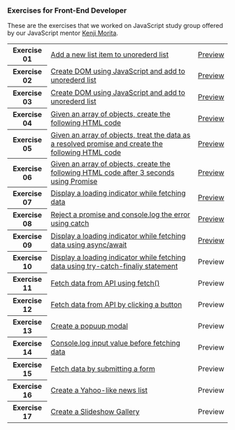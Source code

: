 ### Exercises for Front-End Developer

These are the exercises that we worked on JavaScript study group offered by our JavaScript mentor [Kenji Morita](https://github.com/kenmori).

<table>
<tr>
<th>Exercise 01</th>
<td><a href="https://github.com/suefrontend/kenmori-handson/tree/main/exercise01">Add a new list item to unorederd list</a></td>
<td><a href="https://suefrontend.github.io/kenmori-handson/exercise01/">Preview</a></td>
</tr>
<tr>
<th>Exercise 02</th>
<td><a href="https://github.com/suefrontend/kenmori-handson/tree/main/exercise02">Create DOM using JavaScript and add to unorederd list</a></td>
<td><a href="https://suefrontend.github.io/kenmori-handson/exercise02/">Preview</a></td>
</tr>
<tr>
<th>Exercise 03</th>
<td><a href="https://github.com/suefrontend/kenmori-handson/tree/main/exercise03">Create DOM using JavaScript and add to unorederd list</a></td>
<td><a href="https://suefrontend.github.io/kenmori-handson/exercise03/">Preview</a></td>
</tr>
<tr>
<th>Exercise 04</th>
<td><a href="https://github.com/suefrontend/kenmori-handson/tree/main/exercise04">Given an array of objects, create the following HTML code</a></td>
<td><a href="https://suefrontend.github.io/kenmori-handson/exercise04/">Preview</a></td>
</tr>
<tr>
<th>Exercise 05</th>
<td><a href="https://github.com/suefrontend/kenmori-handson/tree/main/exercise05">Given an array of objects, treat the data as a resolved promise and create the following HTML code</a></td>
<td><a href="https://suefrontend.github.io/kenmori-handson/exercise05/">Preview</a></td>
</tr>
<tr>
<th>Exercise 06</th>
<td><a href="https://github.com/suefrontend/kenmori-handson/tree/main/exercise06">Given an array of objects, create the following HTML code after 3 seconds using Promise</a></td>
<td><a href="https://suefrontend.github.io/kenmori-handson/exercise06/">Preview</a></td>
</tr>
<tr>
<th>Exercise 07</th>
<td><a href="https://github.com/suefrontend/kenmori-handson/tree/main/exercise07">Display a loading indicator while fetching data</a></td>
<td><a href="https://suefrontend.github.io/kenmori-handson/exercise07/">Preview</a></td>
</tr>
<tr>
<th>Exercise 08</th>
<td><a href="https://github.com/suefrontend/kenmori-handson/tree/main/exercise08">Reject a promise and console.log the error using catch</a></td>
<td><a href="https://suefrontend.github.io/kenmori-handson/exercise08/">Preview</a></td>
</tr>
<tr>
<th>Exercise 09</th>
<td><a href="https://github.com/suefrontend/kenmori-handson/tree/main/exercise09">Display a loading indicator while fetching data using async/await</a></td>
<td><a href="https://suefrontend.github.io/kenmori-handson/exercise09/">Preview</a></td>
</tr>
<tr>
<th>Exercise 10</th>
<td><a href="https://github.com/suefrontend/kenmori-handson/tree/main/exercise10">Display a loading indicator while fetching data using try-catch-finaliy statement</a></td>
<td>Preview</td>
</tr>
<tr>
<th>Exercise 11</th>
<td><a href="https://github.com/suefrontend/kenmori-handson/tree/main/exercise11">Fetch data from API using fetch()</a></td>
<td>Preview</td>
</tr>
<tr>
<th>Exercise 12</th>
<td><a href="https://github.com/suefrontend/kenmori-handson/tree/main/exercise12">Fetch data from API by clicking a button</a></td>
<td>Preview</td>
</tr>
<tr>
<th>Exercise 13</th>
<td><a href="https://github.com/suefrontend/kenmori-handson/tree/main/exercise13">Create a popuup modal</a></td>
<td>Preview</td>
</tr>
<tr>
<th>Exercise 14</th>
<td><a href="https://github.com/suefrontend/kenmori-handson/tree/main/exercise14">Console.log input value before fetching data</a></td>
<td>Preview</td>
</tr>
<tr>
<th>Exercise 15</th>
<td><a href="https://github.com/suefrontend/kenmori-handson/tree/main/exercise15">Fetch data by submitting a form</a></td>
<td>Preview</td>
</tr>
<tr>
<th>Exercise 16</th>
<td><a href="https://github.com/suefrontend/kenmori-handson/tree/main/exercise16">Create a Yahoo-like news list</a></td>
<td>Preview</td>
</tr>
<tr>
<th>Exercise 17</th>
<td><a href="https://github.com/suefrontend/kenmori-handson/tree/main/exercise17">Create a Slideshow Gallery</a></td>
<td>Preview</td>
</tr>

</table>
